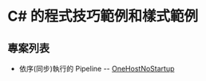 # C# 的程式技巧範例和樣式範例

## 專案列表

* 依序(同步)執行的 Pipeline -- 
[OneHostNoStartup](https://github.com/yingclin/csharp-snippets-patterns-skills/tree/master/projects/SynchronousPipeline)
